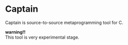 
# Captain

Captain is source-to-source metaprogramming tool for C.

**warning!!**  
This tool is very experimental stage.
